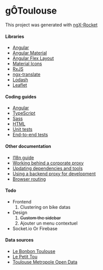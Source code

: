 # gÔToulouse

This project was generated with [ngX-Rocket](https://github.com/ngx-rocket/generator-ngx-rocket/)


#### Libraries

- [Angular](https://angular.io)
- [Angular Material](https://material.angular.io)
- [Angular Flex Layout](https://github.com/angular/flex-layout)
- [Material Icons](https://material.io/icons/)
- [RxJS](http://reactivex.io/rxjs)
- [ngx-translate](https://github.com/ngx-translate/core)
- [Lodash](https://lodash.com)
- [Leaflet](https://leafletjs.com)

#### Coding guides

- [Angular](docs/coding-guides/angular.md)
- [TypeScript](docs/coding-guides/typescript.md)
- [Sass](docs/coding-guides/sass.md)
- [HTML](docs/coding-guides/html.md)
- [Unit tests](docs/coding-guides/unit-tests.md)
- [End-to-end tests](docs/coding-guides/e2e-tests.md)

#### Other documentation

- [I18n guide](docs/i18n.md)
- [Working behind a corporate proxy](docs/corporate-proxy.md)
- [Updating dependencies and tools](docs/updating.md)
- [Using a backend proxy for development](docs/backend-proxy.md)
- [Browser routing](docs/routing.md)

#### Todo
* Frontend
  1. Clustering on bike datas
* Design
  1. ~~Custom the sidebar~~
  2. Ajouter un menu contextuel
* Socket.io Or Firebase

#### Data sources
- [Le Bonbon Toulouse](https://www.lebonbon.fr/toulouse/)
- [Le Petit Tou](http://www.lepetittou.com/)
- [Toulouse Metropole Open Data](https://data.toulouse-metropole.fr)
